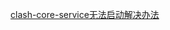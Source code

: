 [clash-core-service无法启动解决办法](https://github.com/Fndroid/clash_for_windows_pkg/issues/3482#issuecomment-1319429110)